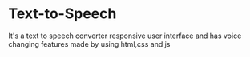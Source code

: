 # Text-to-Speech
 It's a text to speech converter responsive user interface and has voice changing features made by using html,css and js
